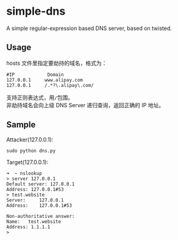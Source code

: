 simple-dns
===========
A simple regular-expression based DNS server, based on twisted.

## Usage
hosts 文件里指定要劫持的域名，格式为：  

    #IP            Domain
    127.0.0.1     www.alipay.com
    127.0.0.1     /.*?\.alipay\.com/
    
支持正则表达式，用`/`包围。  
非劫持域名会向上级 DNS Server 递归查询，返回正确的 IP 地址。  

## Sample

Attacker(127.0.0.1):

    sudo python dns.py


Target(127.0.0.1):

    ➜  ~ nslookup 
    > server 127.0.0.1
    Default server: 127.0.0.1
    Address: 127.0.0.1#53
    > test.website
    Server:		127.0.0.1
    Address:	127.0.0.1#53
       
    Non-authoritative answer:
    Name:	test.website
    Address: 1.1.1.1
    > 


